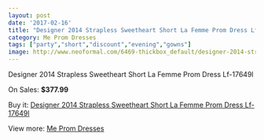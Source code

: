 ```yaml
---
layout: post
date: '2017-02-16'
title: "Designer 2014 Strapless Sweetheart Short La Femme Prom Dress Lf-17649l"
category: Me Prom Dresses
tags: ["party","short","discount","evening","gowns"]
image: http://www.neoformal.com/6469-thickbox_default/designer-2014-strapless-sweetheart-short-la-femme-prom-dress-lf-17649l.jpg
---
```

Designer 2014 Strapless Sweetheart Short La Femme Prom Dress Lf-17649l

On Sales: **$377.99**
<a href="https://www.neoformal.com/en/me-prom-dresses/2350-designer-2014-strapless-sweetheart-short-la-femme-prom-dress-lf-17649l.html"><amp-img layout="responsive" width="600" height="600" src="//www.neoformal.com/6469-thickbox_default/designer-2014-strapless-sweetheart-short-la-femme-prom-dress-lf-17649l.jpg" alt="Designer 2014 Strapless Sweetheart Short La Femme Prom Dress Lf-17649l 0" /></a>
<a href="https://www.neoformal.com/en/me-prom-dresses/2350-designer-2014-strapless-sweetheart-short-la-femme-prom-dress-lf-17649l.html"><amp-img layout="responsive" width="600" height="600" src="//www.neoformal.com/6473-thickbox_default/designer-2014-strapless-sweetheart-short-la-femme-prom-dress-lf-17649l.jpg" alt="Designer 2014 Strapless Sweetheart Short La Femme Prom Dress Lf-17649l 1" /></a>
<a href="https://www.neoformal.com/en/me-prom-dresses/2350-designer-2014-strapless-sweetheart-short-la-femme-prom-dress-lf-17649l.html"><amp-img layout="responsive" width="600" height="600" src="//www.neoformal.com/6472-thickbox_default/designer-2014-strapless-sweetheart-short-la-femme-prom-dress-lf-17649l.jpg" alt="Designer 2014 Strapless Sweetheart Short La Femme Prom Dress Lf-17649l 2" /></a>
<a href="https://www.neoformal.com/en/me-prom-dresses/2350-designer-2014-strapless-sweetheart-short-la-femme-prom-dress-lf-17649l.html"><amp-img layout="responsive" width="600" height="600" src="//www.neoformal.com/6471-thickbox_default/designer-2014-strapless-sweetheart-short-la-femme-prom-dress-lf-17649l.jpg" alt="Designer 2014 Strapless Sweetheart Short La Femme Prom Dress Lf-17649l 3" /></a>
<a href="https://www.neoformal.com/en/me-prom-dresses/2350-designer-2014-strapless-sweetheart-short-la-femme-prom-dress-lf-17649l.html"><amp-img layout="responsive" width="600" height="600" src="//www.neoformal.com/6470-thickbox_default/designer-2014-strapless-sweetheart-short-la-femme-prom-dress-lf-17649l.jpg" alt="Designer 2014 Strapless Sweetheart Short La Femme Prom Dress Lf-17649l 4" /></a>

Buy it: [Designer 2014 Strapless Sweetheart Short La Femme Prom Dress Lf-17649l](https://www.neoformal.com/en/me-prom-dresses/2350-designer-2014-strapless-sweetheart-short-la-femme-prom-dress-lf-17649l.html "Designer 2014 Strapless Sweetheart Short La Femme Prom Dress Lf-17649l")

View more: [Me Prom Dresses](https://www.neoformal.com/en/20-me-prom-dresses "Me Prom Dresses")